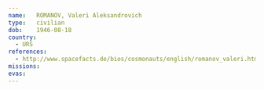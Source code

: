 ```yaml
---
name:	ROMANOV, Valeri Aleksandrovich 
type:	civilian
dob:	1946-08-18
country:
  - URS
references:
  - http://www.spacefacts.de/bios/cosmonauts/english/romanov_valeri.htm
missions:
evas:
---
```


